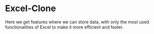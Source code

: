 # Excel-Clone
Here we get features where we can store data, with only the most used functionalities of Excel to make it more efficient and faster.
